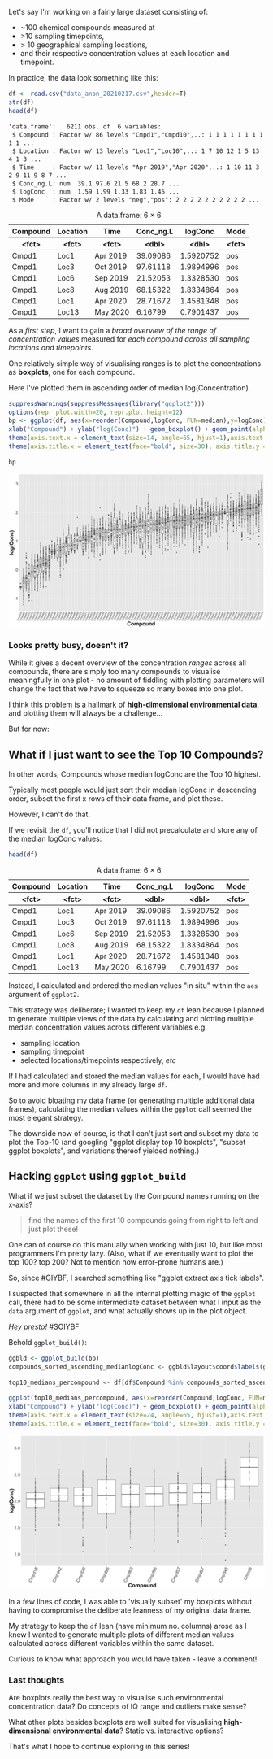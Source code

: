 Let's say I'm working on a fairly large dataset consisting of:

 * ~100 chemical compounds measured at
 * \>10 sampling timepoints,
 * \> 10 geographical sampling locations,
 * and their respective concentration values at each location and timepoint.


In practice, the data look something like this:


```R
df <- read.csv("data_anon_20210217.csv",header=T)
str(df)
head(df)
```

    'data.frame':	6211 obs. of  6 variables:
     $ Compound : Factor w/ 86 levels "Cmpd1","Cmpd10",..: 1 1 1 1 1 1 1 1 1 1 ...
     $ Location : Factor w/ 13 levels "Loc1","Loc10",..: 1 7 10 12 1 5 13 4 1 3 ...
     $ Time     : Factor w/ 11 levels "Apr 2019","Apr 2020",..: 1 10 11 3 2 9 11 9 8 7 ...
     $ Conc_ng.L: num  39.1 97.6 21.5 68.2 28.7 ...
     $ logConc  : num  1.59 1.99 1.33 1.83 1.46 ...
     $ Mode     : Factor w/ 2 levels "neg","pos": 2 2 2 2 2 2 2 2 2 2 ...



<table>
<caption>A data.frame: 6 × 6</caption>
<thead>
	<tr><th scope=col>Compound</th><th scope=col>Location</th><th scope=col>Time</th><th scope=col>Conc_ng.L</th><th scope=col>logConc</th><th scope=col>Mode</th></tr>
	<tr><th scope=col>&lt;fct&gt;</th><th scope=col>&lt;fct&gt;</th><th scope=col>&lt;fct&gt;</th><th scope=col>&lt;dbl&gt;</th><th scope=col>&lt;dbl&gt;</th><th scope=col>&lt;fct&gt;</th></tr>
</thead>
<tbody>
	<tr><td>Cmpd1</td><td>Loc1 </td><td>Apr 2019</td><td>39.09086</td><td>1.5920752</td><td>pos</td></tr>
	<tr><td>Cmpd1</td><td>Loc3 </td><td>Oct 2019</td><td>97.61118</td><td>1.9894996</td><td>pos</td></tr>
	<tr><td>Cmpd1</td><td>Loc6 </td><td>Sep 2019</td><td>21.52053</td><td>1.3328530</td><td>pos</td></tr>
	<tr><td>Cmpd1</td><td>Loc8 </td><td>Aug 2019</td><td>68.15322</td><td>1.8334864</td><td>pos</td></tr>
	<tr><td>Cmpd1</td><td>Loc1 </td><td>Apr 2020</td><td>28.71672</td><td>1.4581348</td><td>pos</td></tr>
	<tr><td>Cmpd1</td><td>Loc13</td><td>May 2020</td><td> 6.16799</td><td>0.7901437</td><td>pos</td></tr>
</tbody>
</table>



As a *first step*, I want to gain a *broad overview of the range of concentration values* measured for *each compound across all sampling locations and timepoints*.


One relatively simple way of visualising ranges is to plot the concentrations as **boxplots**, one for each compound.

Here I've plotted them in ascending order of median log(Concentration).


```R
suppressWarnings(suppressMessages(library("ggplot2")))
options(repr.plot.width=20, repr.plot.height=12)
bp <- ggplot(df, aes(x=reorder(Compound,logConc, FUN=median),y=logConc)) + 
xlab("Compound") + ylab("log(Conc)") + geom_boxplot() + geom_point(alpha=0.3) +
theme(axis.text.x = element_text(size=14, angle=65, hjust=1),axis.text.y = element_text(size=24)) +
theme(axis.title.x = element_text(face="bold", size=30), axis.title.y = element_text(face="bold",size=30))  
```


```R
bp 
```


![png](output_4_0.png)


### Looks pretty busy, doesn't it?

While it gives a decent overview of the concentration *ranges* across all compounds, there are simply too many compounds to visualise meaningfully in one plot - no amount of fiddling with plotting parameters will change the fact that we have to squeeze so many boxes into one plot.

I think this problem is a hallmark of **high-dimensional environmental data**, and plotting them will always be a challenge...

But for now:


## What if I just want to see the Top 10 Compounds?

In other words, Compounds whose median logConc are the Top 10 highest.

Typically most people would just sort their median logConc in descending order, subset the first x rows of their data frame, and plot these.

However, I can't do that.

If we revisit the `df`, you'll notice that I did not precalculate and store any of the median logConc values:


```R
head(df)
```


<table>
<caption>A data.frame: 6 × 6</caption>
<thead>
	<tr><th scope=col>Compound</th><th scope=col>Location</th><th scope=col>Time</th><th scope=col>Conc_ng.L</th><th scope=col>logConc</th><th scope=col>Mode</th></tr>
	<tr><th scope=col>&lt;fct&gt;</th><th scope=col>&lt;fct&gt;</th><th scope=col>&lt;fct&gt;</th><th scope=col>&lt;dbl&gt;</th><th scope=col>&lt;dbl&gt;</th><th scope=col>&lt;fct&gt;</th></tr>
</thead>
<tbody>
	<tr><td>Cmpd1</td><td>Loc1 </td><td>Apr 2019</td><td>39.09086</td><td>1.5920752</td><td>pos</td></tr>
	<tr><td>Cmpd1</td><td>Loc3 </td><td>Oct 2019</td><td>97.61118</td><td>1.9894996</td><td>pos</td></tr>
	<tr><td>Cmpd1</td><td>Loc6 </td><td>Sep 2019</td><td>21.52053</td><td>1.3328530</td><td>pos</td></tr>
	<tr><td>Cmpd1</td><td>Loc8 </td><td>Aug 2019</td><td>68.15322</td><td>1.8334864</td><td>pos</td></tr>
	<tr><td>Cmpd1</td><td>Loc1 </td><td>Apr 2020</td><td>28.71672</td><td>1.4581348</td><td>pos</td></tr>
	<tr><td>Cmpd1</td><td>Loc13</td><td>May 2020</td><td> 6.16799</td><td>0.7901437</td><td>pos</td></tr>
</tbody>
</table>



Instead, I calculated and ordered the median values "in situ" within the `aes` argument of `ggplot2`. 

This strategy was deliberate; I wanted to keep my `df` lean because I planned to generate multiple views of the data by calculating and plotting multiple median concentration values across different variables e.g. 

* sampling location
* sampling timepoint
* selected locations/timepoints respectively, *etc*

If I had calculated and stored the median values for each, I would have had more and more columns in my already large `df`.

So to avoid bloating my data frame (or generating multiple additional data frames), calculating the median values within the `ggplot` call seemed the most elegant strategy. 

The downside now of course, is that I can't just sort and subset my data to plot the Top-10 (and googling "ggplot display top 10 boxplots", "subset ggplot boxplots", and variations thereof yielded nothing.) 



## Hacking `ggplot` using `ggplot_build`


What if we just subset the dataset by the Compound names running on the x-axis?
>find the names of the first 10 compounds going from right to left and just plot these!


One can of course do this manually when working with just 10, but like most programmers I'm pretty lazy. (Also, what if we eventually want to plot the top 100? top 200? Not to mention how error-prone humans are.)


So, since #GIYBF, I searched something like "ggplot extract axis tick labels".

I suspected that somewhere in all the internal plotting magic of the `ggplot` call, there had to be some intermediate dataset between what I input as the `data` argument of `ggplot`, and what actually shows up in the plot object.

[*Hey presto!*](https://stackoverflow.com/questions/31223818/accessing-vector-of-axis-ticks-for-an-existing-plot-in-ggplot2)    #SOIYBF

Behold `ggplot_build()`:


```R
ggbld <- ggplot_build(bp)
compounds_sorted_ascending_medianlogConc <- ggbld$layout$coord$labels(ggbld$layout$panel_params)[[1]]$x.labels
```


```R
top10_medians_percompound <- df[df$Compound %in% compounds_sorted_ascending_medianlogConc[77:86], ]
```


```R
ggplot(top10_medians_percompound, aes(x=reorder(Compound,logConc, FUN=median),y=logConc)) + 
xlab("Compound") + ylab("log(Conc)") + geom_boxplot() + geom_point(alpha=0.3) +
theme(axis.text.x = element_text(size=24, angle=65, hjust=1),axis.text.y = element_text(size=24)) +
theme(axis.title.x = element_text(face="bold", size=30), axis.title.y = element_text(face="bold",size=30))  
```


![png](output_10_0.png)


In a few lines of code, I was able to 'visually subset' my boxplots without having to compromise the deliberate leanness of my original data frame.

My strategy to keep the `df` lean (have minimum no. columns) arose as I knew I wanted to generate multiple plots of different median values calculated across different variables within the same dataset. 

Curious to know what approach you would have taken - leave a comment! 


### Last thoughts

Are boxplots really the best way to visualise such environmental concentration data? Do concepts of IQ range and outliers make sense? 

What other plots besides boxplots are well suited for visualising **high-dimensional environmental data**? Static vs. interactive options? 

That's what I hope to continue exploring in this series!
